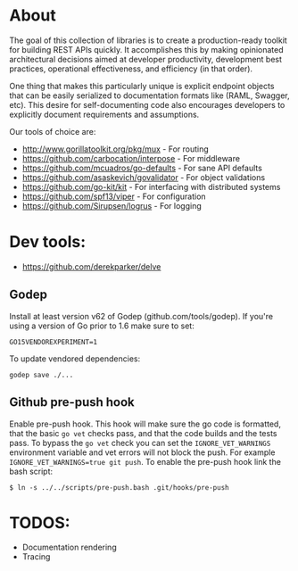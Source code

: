 # About

The goal of this collection of libraries is to create a production-ready toolkit for building REST APIs quickly.
It accomplishes this by making opinionated architectural decisions aimed at developer productivity, development best practices,
operational effectiveness, and efficiency (in that order).

One thing that makes this particularly unique is explicit endpoint objects that can be easily serialized to documentation 
formats like (RAML, Swagger, etc). This desire for self-documenting code also encourages developers to explicitly document requirements and assumptions.

Our tools of choice are:

* http://www.gorillatoolkit.org/pkg/mux - For routing
* https://github.com/carbocation/interpose - For middleware
* https://github.com/mcuadros/go-defaults - For sane API defaults
* https://github.com/asaskevich/govalidator - For object validations
* https://github.com/go-kit/kit - For interfacing with distributed systems
* https://github.com/spf13/viper - For configuration
* https://github.com/Sirupsen/logrus - For logging

# Dev tools:

* https://github.com/derekparker/delve

## Godep

Install at least version v62 of Godep (github.com/tools/godep).
If you're using a version of Go prior to 1.6 make sure to set:

    GO15VENDOREXPERIMENT=1



To update vendored dependencies:

    godep save ./...



## Github pre-push hook

Enable pre-push hook. This hook will make sure the go code is
formatted, that the basic `go vet` checks pass, and that the code
builds and the tests pass.  To bypass the `go vet` check you can
set the `IGNORE_VET_WARNINGS` environment variable and vet errors
will not block the push.
For example `IGNORE_VET_WARNINGS=true git push`.
To enable the pre-push hook link the bash script:
```shell
$ ln -s ../../scripts/pre-push.bash .git/hooks/pre-push
```

# TODOS:

* Documentation rendering
* Tracing
